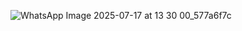 ![WhatsApp Image 2025-07-17 at 13 30 00_577a6f7c](https://github.com/user-attachments/assets/b9539d1c-8bc9-493c-ac50-944162e69bf4)
